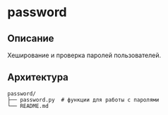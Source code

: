 # password

## Описание
Хеширование и проверка паролей пользователей.

## Архитектура
```
password/
├── password.py  # функции для работы с паролями
└── README.md
```
